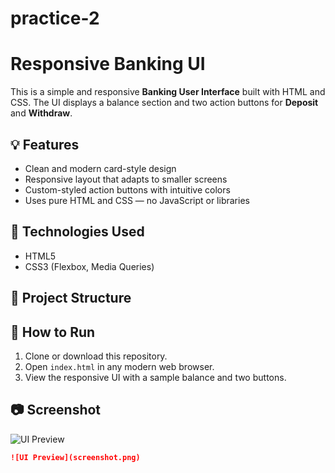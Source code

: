 # practice-2
# Responsive Banking UI

This is a simple and responsive **Banking User Interface** built with HTML and CSS. The UI displays a balance section and two action buttons for **Deposit** and **Withdraw**.

## 💡 Features

- Clean and modern card-style design
- Responsive layout that adapts to smaller screens
- Custom-styled action buttons with intuitive colors
- Uses pure HTML and CSS — no JavaScript or libraries

## 🚀 Technologies Used

- HTML5
- CSS3 (Flexbox, Media Queries)

## 📁 Project Structure


## 🧪 How to Run

1. Clone or download this repository.
2. Open `index.html` in any modern web browser.
3. View the responsive UI with a sample balance and two buttons.

## 📷 Screenshot

![UI Preview](Screenshot%202025-07-31%140735.png)

```markdown
![UI Preview](screenshot.png)


